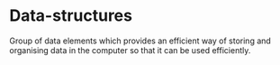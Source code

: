 # Data-structures
Group of data elements which provides an efficient way of storing and organising data in the computer so that it can be used efficiently.
